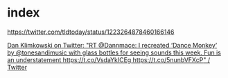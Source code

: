 # index

https://twitter.com/tldtoday/status/1223264878460166146

[Dan Klimkowski on Twitter: "RT @Dannmace: I recreated ‘Dance Monkey’ by @tonesandimusic with glass bottles for seeing sounds this week. Fun is an understatement https://t.co/VsdaYkICEg https://t.co/5nunbVFXcP" / Twitter](Jonathan%20Morrison%20on%20Twitter%20Took%20this%20back%20in%20Oct/Dan%20Klimkowski%20on%20Twitter%20RT%20Dannmace%20I%20recreated%20.md)

